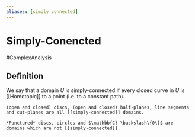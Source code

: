 ```yaml
---
aliases: [simply connected]
---
```

# Simply-Conencted
#ComplexAnalysis 

## Definition
We say that a domain $U$ is simply-connected if every closed curve in $U$ is [[Homotopic]] to a point (i.e. to a constant path).

```ad-example
(open and closed) discs, (open and closed) half-planes, line segments and cut-planes are all [[simply-connected]] domains.

*Punctured* discs, circles and $\mathbb{C} \backslash\{0\}$ are domains which are not [[simply-connected]].
```